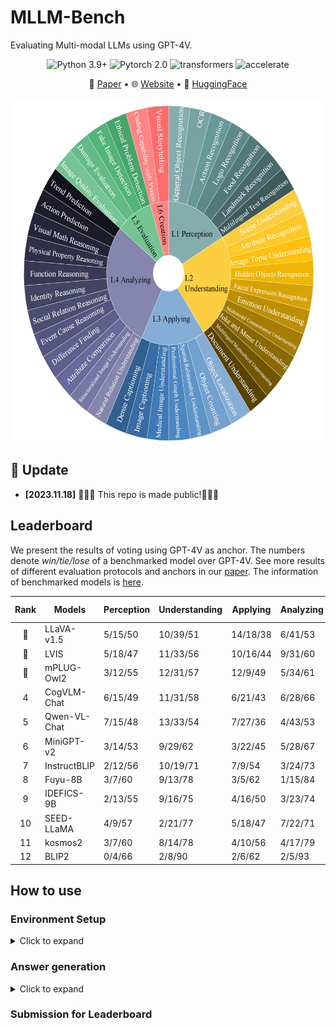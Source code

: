 # MLLM-Bench
Evaluating Multi-modal LLMs using GPT-4V.
<center>

![Python 3.9+](https://img.shields.io/badge/Python-3.9+-lightblue) ![Pytorch 2.0](https://img.shields.io/badge/PyTorch-2.0+-lightblue) ![transformers](https://img.shields.io/badge/transformers-4.36.0.dev0%2B-lightblue) ![accelerate](https://img.shields.io/badge/accelerate-0.22+-lightblue)
</center>

<p align="center">
   📃 <a href="arxiv.org" target="_blank">Paper</a> • 🌐 <a href="https://mllm-bench.llmzoo.com/" target="_blank">Website</a> • 🤗 <a href="huggingface.com" target="_blank">HuggingFace</a>  

<p align="center">
<img src="./image.png" alt="Data Composition" width="550" height="550">


## 🌈 Update
* **[2023.11.18]** 🎉🎉🎉 This repo is made public!🎉🎉🎉

## Leaderboard
We present the results of voting using GPT-4V as anchor. The numbers denote *win/tie/lose* of a benchmarked model over GPT-4V. See more results of different evaluation protocols and anchors in our  [paper](link_to_paper.com). The information of benchmarked models is [here](./Model_cards.md).

| **Rank** | **Models**    | **Perception** | **Understanding** | **Applying** | **Analyzing** | **Evaluation** | **Creation** | **$\sum$ wins** |
|:----------:|---------------|----------------|-------------------|--------------|---------------|----------------|--------------|-----------------|
| 🏅️        | LLaVA-v1.5    | 5/15/50        | 10/39/51          | 14/18/38     | 6/41/53       | 10/12/18       | 6/19/15      | 51              |
| 🥈        | LVIS          | 5/18/47        | 11/33/56          | 10/16/44     | 9/31/60       | 8/15/17        | 5/20/15      | 48              |
| 🥉       | mPLUG-Owl2    | 3/12/55        | 12/31/57          | 12/9/49      | 5/34/61       | 8/9/23         | 5/18/17      | 48              |
| 4        | CogVLM-Chat   | 6/15/49        | 11/31/58          | 6/21/43      | 6/28/66       | 7/16/17        | 6/12/22      | 42              |
| 5        | Qwen-VL-Chat  | 7/15/48        | 13/33/54          | 7/27/36      | 4/43/53       | 8/16/16        | 2/22/16      | 41              |
| 6        | MiniGPT-v2    | 3/14/53        | 9/29/62           | 3/22/45      | 5/28/67       | 7/17/16        | 4/18/18      | 31              |
| 7        | InstructBLIP  | 2/12/56        | 10/19/71          | 7/9/54       | 3/24/73       | 5/9/26         | 1/15/24      | 28              |
| 8        | Fuyu-8B       | 3/7/60         | 9/13/78           | 3/5/62       | 1/15/84       | 6/9/25         | 1/9/30       | 23              |
| 9        | IDEFICS-9B    | 2/13/55        | 9/16/75           | 4/16/50      | 3/23/74       | 3/17/20        | 2/16/22      | 23              |
| 10       | SEED-LLaMA    | 4/9/57         | 2/21/77           | 5/18/47      | 7/22/71       | 2/17/21        | 3/10/27      | 23              |
| 11       | kosmos2       | 3/7/60         | 8/14/78           | 4/10/56      | 4/17/79       | 3/12/25        | 0/8/32       | 22              |
| 12       | BLIP2         | 0/4/66         | 2/8/90            | 2/6/62       | 2/5/93        | 2/6/32         | 1/7/32       | 9               |





## How to use
### Environment Setup
<details><summary>Click to expand</summary>
   
Install required packages:
```bash
pip install -r requirements.txt
```
Update `transformers` (we used `4.36.0.dev0`):
```bash
pip install git+https://github.com/huggingface/transformers
```

</details>



### Answer generation
<details><summary>Click to expand</summary>

- Configurate `accelerate` settings. We use `bf16` inference by default. If this is not supported by your device, set `downcast_bf16` to `false` and `mixed_precision` to `fp16`.

- Add model information in [configs/model_configs.yaml](./configs/model_configs.yaml)

- Create a model worker in [workers/model_workers.py](./workers/model_workers.py). The worker should inherit `BaseWorker`.
Rewrite `init_components()` and `forward()` method. Explanations of parameters and outputs of the two methods are in [workers/baseworker.py](./workers/baseworker.py).

- Run `bash generate.sh`.


</details>



### Submission for Leaderboard
